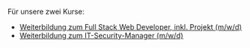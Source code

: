 Für unsere zwei Kurse:
* [Weiterbildung zum Full Stack Web Developer, inkl. Projekt (m/w/d)](https://www.dbe.academy/gefoerderte-weiterbildung/full-stack-web-developer/)
* [Weiterbildung zum IT-Security-Manager (m/w/d)](https://www.dbe.academy/gefoerderte-weiterbildung/it-security-manager/)
